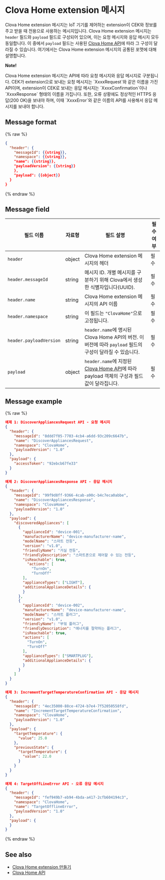 # Clova Home extension 메시지
Clova Home extension 메시지는 IoT 기기를 제어하는 extension이 CEK와 정보를 주고 받을 때 전용으로 사용하는 메시지입니다. Clova Home extension 메시지는 `header` 필드와 `payload` 필드로 구성되어 있으며, 이는 요청 메시지와 응답 메시지 모두 동일합니다. 이 중에서 `payload` 필드는 사용된 [Clova Home API](/CEK/References/Clova_Home_API.md)에 따라 그 구성이 달라질 수 있습니다. 여기에서는 Clova Home extension 메시지의 공통된 포맷에 대해 설명합니다.

<div class="note">
  <p><strong>Note!</strong></p>
  <p>Clova Home extension 메시지는 API에 따라 요청 메시지와 응답 메시지로 구분됩니다. CEK가 extension으로 보내는 요청 메시지는 `XxxxRequest`와 같은 이름을 가진 API이며, extension이 CEK로 보내는 응답 메시지는 `XxxxConfirmation`이나 `XxxxResponse` 형태의 이름을 가집니다. 또한, 오류 상황에도 정상적인 HTTPS 응답(200 OK)을 보내야 하며, 이때 `XxxxError`와 같은 이름의 API를 사용해서 응답 메시지를 보내야 합니다.</p>
</div>

## Message format
{% raw %}
```json
{
  "header": {
    "messageId": {{string}},
    "namespace": {{string}},
    "name": {{string}},
    "payloadVersion": {{string}}
    },
    "payload": {{object}}
  }
}
```
{% endraw %}


## Message field
| 필드 이름       | 자료형    | 필드 설명                     | 필수 여부 |
|---------------|---------|-----------------------------|---------|
| `header`                 | object | Clova Home extension 메시지의 헤더                                          | 필수     |
| `header.messageId`       | string | 메시지 ID. 개별 메시지를 구분하기 위해 Clova에서 생성한 식별자입니다(UUID).               | 필수     |
| `header.name`            | string | Clova Home extension 메시지의 API 이름                                      | 필수     |
| `header.namespace`       | string | 이 필드는 `"ClovaHome"`으로 고정됩니다.                                          | 필수     |
| `header.payloadVersion`  | string | `header.name`에 명시된 Clova Home API의 버전. 이 버전에 따라 `payload` 필드의 구성이 달라질 수 있습니다.                                   | 필수     |
| `payload`                | object | `header.name`에 지정된 [Clova Home API](/CEK/References/Clova_Home_API.md)에 따라 payload 객체의 구성과 필드 값이 달라집니다. | 필수     |

## Message example
{% raw %}
```json
예제 1: DiscoverAppliancesRequest API - 요청 메시지
{
  "header": {
    "messageId": "8ddd7f05-7703-4cb4-a6dd-93c209c6647b",
    "name": "DiscoverAppliancesRequest",
    "namespace": "ClovaHome",
    "payloadVersion": "1.0"
  },
  "payload": {
    "accessToken": "92ebcb67fe33"
  }
}

예제 2: DiscoverAppliancesResponse API - 응답 메시지
{
  "header": {
    "messageId": "99f9d8ff-9366-4cab-a90c-b4c7eca0abbe",
    "name": "DiscoverAppliancesResponse",
    "namespace": "ClovaHome",
    "payloadVersion": "1.0"
  },
  "payload": {
    "discoveredAppliances": [
      {
        "applianceId": "device-001",
        "manufacturerName": "device-manufacturer-name",
        "modelName": "스마트 전등",
        "version": "v1.0",
        "friendlyName": "거실 전등",
        "friendlyDescription": "스마트폰으로 제어할 수 있는 전등",
        "isReachable": true,
          "actions": [
            "TurnOn",
            "TurnOff"
        ],
        "applianceTypes": ["LIGHT"],
        "additionalApplianceDetails": {
        }
      },
      {
        "applianceId": "device-002",
        "manufacturerName": "device-manufacturer-name",
        "modelName": "스마트 플러그",
        "version": "v1.0",
        "friendlyName": "부엌 플러그",
        "friendlyDescription": "에너지를 절약하는 플러그",
        "isReachable": true,
        "actions": [
          "TurnOn",
          "TurnOff"
        ],
        "applianceTypes": ["SMARTPLUG"],
        "additionalApplianceDetails": {
        }
      }
    ]
  }
}

예제 3: IncrementTargetTemperatureConfirmation API - 응답 메시지
{
  "header": {
    "messageId": "4ec35000-88ce-4724-b7e4-7f52050558fd",
    "name": "IncrementTargetTemperatureConfirmation",
    "namespace": "ClovaHome",
    "payloadVersion": "1.0"
  },
  "payload": {
    "targetTemperature": {
      "value": 25.0
    },
    "previousState": {
      "targetTemperature": {
        "value": 22.0
      }
    }
  }
}

예제 4: TargetOffLineError API - 오류 응답 메시지
{
  "header": {
    "messageId": "fef949b7-eb94-4bda-a417-2cfb604194c3",
    "namespace": "ClovaHome",
    "name": "TargetOfflineError",
    "payloadVersion": "1.0"
  },
  "payload": {
  }
}
```
{% endraw %}

## See also
* [Clova Home extension 만들기](/CEK/Guides/Build_Clova_Home_Extension.md)
* [Clova Home API](/CEK/References/Clova_Home_API.md)
